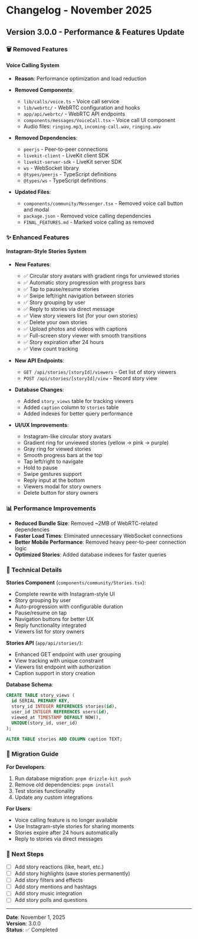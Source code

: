# Changelog - November 2025

## Version 3.0.0 - Performance & Features Update

### 🗑️ Removed Features

#### Voice Calling System
- **Reason**: Performance optimization and load reduction
- **Removed Components**:
  - `lib/calls/voice.ts` - Voice call service
  - `lib/webrtc/` - WebRTC configuration and hooks
  - `app/api/webrtc/` - WebRTC API endpoints
  - `components/messages/VoiceCall.tsx` - Voice call UI component
  - Audio files: `ringing.mp3`, `incoming-call.wav`, `ringing.wav`

- **Removed Dependencies**:
  - `peerjs` - Peer-to-peer connections
  - `livekit-client` - LiveKit client SDK
  - `livekit-server-sdk` - LiveKit server SDK
  - `ws` - WebSocket library
  - `@types/peerjs` - TypeScript definitions
  - `@types/ws` - TypeScript definitions

- **Updated Files**:
  - `components/community/Messenger.tsx` - Removed voice call button and modal
  - `package.json` - Removed voice calling dependencies
  - `FINAL_FEATURES.md` - Marked voice calling as removed

### ✨ Enhanced Features

#### Instagram-Style Stories System
- **New Features**:
  - ✅ Circular story avatars with gradient rings for unviewed stories
  - ✅ Automatic story progression with progress bars
  - ✅ Tap to pause/resume stories
  - ✅ Swipe left/right navigation between stories
  - ✅ Story grouping by user
  - ✅ Reply to stories via direct message
  - ✅ View story viewers list (for your own stories)
  - ✅ Delete your own stories
  - ✅ Upload photos and videos with captions
  - ✅ Full-screen story viewer with smooth transitions
  - ✅ Story expiration after 24 hours
  - ✅ View count tracking

- **New API Endpoints**:
  - `GET /api/stories/[storyId]/viewers` - Get list of story viewers
  - `POST /api/stories/[storyId]/view` - Record story view

- **Database Changes**:
  - Added `story_views` table for tracking viewers
  - Added `caption` column to `stories` table
  - Added indexes for better query performance

- **UI/UX Improvements**:
  - Instagram-like circular story avatars
  - Gradient ring for unviewed stories (yellow → pink → purple)
  - Gray ring for viewed stories
  - Smooth progress bars at the top
  - Tap left/right to navigate
  - Hold to pause
  - Swipe gestures support
  - Reply input at the bottom
  - Viewers modal for story owners
  - Delete button for story owners

### 📊 Performance Improvements

- **Reduced Bundle Size**: Removed ~2MB of WebRTC-related dependencies
- **Faster Load Times**: Eliminated unnecessary WebSocket connections
- **Better Mobile Performance**: Removed heavy peer-to-peer connection logic
- **Optimized Stories**: Added database indexes for faster queries

### 🔧 Technical Details

**Stories Component** (`components/community/Stories.tsx`):
- Complete rewrite with Instagram-style UI
- Story grouping by user
- Auto-progression with configurable duration
- Pause/resume on tap
- Navigation buttons for better UX
- Reply functionality integrated
- Viewers list for story owners

**Stories API** (`app/api/stories/`):
- Enhanced GET endpoint with user grouping
- View tracking with unique constraint
- Viewers list endpoint with authorization
- Caption support in story creation

**Database Schema**:
```sql
CREATE TABLE story_views (
  id SERIAL PRIMARY KEY,
  story_id INTEGER REFERENCES stories(id),
  user_id INTEGER REFERENCES users(id),
  viewed_at TIMESTAMP DEFAULT NOW(),
  UNIQUE(story_id, user_id)
);

ALTER TABLE stories ADD COLUMN caption TEXT;
```

### 📝 Migration Guide

**For Developers**:
1. Run database migration: `pnpm drizzle-kit push`
2. Remove old dependencies: `pnpm install`
3. Test stories functionality
4. Update any custom integrations

**For Users**:
- Voice calling feature is no longer available
- Use Instagram-style stories for sharing moments
- Stories expire after 24 hours automatically
- Reply to stories via direct messages

### 🎯 Next Steps

- [ ] Add story reactions (like, heart, etc.)
- [ ] Add story highlights (save stories permanently)
- [ ] Add story filters and effects
- [ ] Add story mentions and hashtags
- [ ] Add story music integration
- [ ] Add story polls and questions

---

**Date**: November 1, 2025  
**Version**: 3.0.0  
**Status**: ✅ Completed
